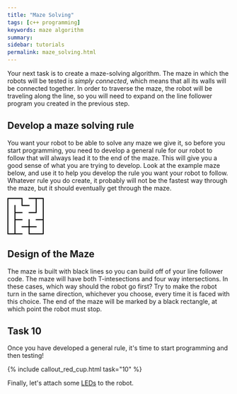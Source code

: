 ```yaml
---
title: "Maze Solving"
tags: [c++ programming]
keywords: maze algorithm
summary:
sidebar: tutorials
permalink: maze_solving.html
---
```


Your next task is to create a maze-solving algorithm. The maze in which the robots will be tested is *simply connected*, which means that all its walls will be connected together. In order to traverse the maze, the robot will be traveling along the line, so you will need to expand on the line follower program you created in the previous step.

## Develop a maze solving rule
You want your robot to be able to solve any maze we give it, so before you start programming, you need to develop a general rule for our robot to follow that will always lead it to the end of the maze. This will give you a good sense of what you are trying to develop.
Look at the example maze below, and use it to help you develop the rule you want your robot to follow. Whatever rule you do create, it probably will not be the fastest way through the maze, but it should eventually get through the maze.

![Sample Maze](images/sample_maze1.png)

## Design of the Maze
The maze is built with black lines so you can build off of your line follower code. The maze will have both T-intesections and four way intersections. In these cases, which way should the robot go first? Try to make the robot turn in the same direction, whichever you choose, every time it is faced with this choice. The end of the maze will be marked by a black rectangle, at which point the robot must stop.

## Task 10
Once you have developed a general rule, it's time to start programming and then testing!


{% include callout_red_cup.html task="10" %}

Finally, let's attach some [LEDs](led.html) to the robot.
